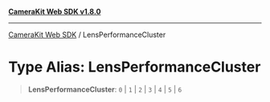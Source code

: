 [**CameraKit Web SDK v1.8.0**](../README.md)

***

[CameraKit Web SDK](../globals.md) / LensPerformanceCluster

# Type Alias: LensPerformanceCluster

> **LensPerformanceCluster**: `0` \| `1` \| `2` \| `3` \| `4` \| `5` \| `6`
